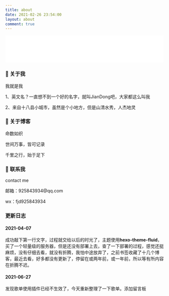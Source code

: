 ```yaml
---
title: about
date: 2021-02-26 23:54:00
layout: about
comment: true
---
```

<iframe frameborder="no" border="0" marginwidth="0" marginheight="0" width=100% height=86 src="//music.163.com/outchain/player?type=2&id=224078&auto=1&height=66"></iframe>

### 🎹 关于我
<div class='cnode'>
  <div class='content'>
    <div class='tag'>我就是我</div>
    <p>1、英文名？一直想不到一个好的名字，就叫JianDong吧，大家都这么叫我</p>
    <p>2、来自十八县小城市，虽然是个小地方，但是山清水秀，人杰地灵</p>
  </div>
</div>

### 🎵 关于博客
<div class='cnode'>
  <div class='content'>
    <div class='tag'>命数如织</div>
    <p>世间万事，皆可记录</p>
    <p>千里之行，始于足下</p>
  </div>
</div>

### 📱 联系我
<div class='cnode'>
  <div class='content'>
    <div class='tag'>contact me</div>
    <p>邮箱：925843934@qq.com</p>
    <p>wx：fjd925843934</p>
  </div>
</div>

### 更新日志
#### 2021-04-07
成功敲下第一行文字，过程就交给以后的时光了，主题使用**hexo-theme-fluid**，买了一个轻量级的服务器，但是还没有部署上去，查了一下部署的过程，感觉还挺麻烦，没有仔细去看，就没有折腾，我怕中途放弃了，之前书签收藏了十几个博客，最近去看，好多都没有更新了，停留在或两年前，或一年前，所以等有所内容在折腾不迟。

#### 2021-06-27
发现歌单使用插件已经不生效了，今天重新整理了一下歌单。添加留言板
<!-- ### 📱 语录
<div class='cnode'>
  <div class='content'>
    <div class='tag'>quotations</div>
    <p class='dialogue'><span class='avatar'><img src='https://img.imgdb.cn/item/604c82e25aedab222c4e41ca.jpg' /></span><span class='quot'>假如生活还没能改变你，那你已经失败了。</span></p>
    <p class='dialogue'><span class='avatar'><img src='https://img.imgdb.cn/item/604c82e25aedab222c4e41ca.jpg' /></span><span class='quot'>世界既不黑也不白，而是一道精致的灰。</span></p>
    <p class='dialogue'><span class='avatar'><img src='https://img.imgdb.cn/item/604c83b65aedab222c4e985a.jpg' /></span><span class='quot'>真正的大师，永远都怀着一颗学徒的心。</span></p>
    <p class='dialogue'><span class='avatar'><img src='https://img.imgdb.cn/item/604c849a5aedab222c4f1561.jpg' /></span><span class='quot'>我宁愿犯错，也不愿什么都不做。</span></p>
    <p class='dialogue'><span class='avatar'><img src='https://img.imgdb.cn/item/604c85bc5aedab222c4fbb96.jpg' /></span><span class='quot'>每个人都戴着面具，我不过是自制了一副而已。</span></p>
    <p class='dialogue'><span class='avatar'><img src='https://img.imgdb.cn/item/604c89d95aedab222c51a85c.jpg' /></span><span class='quot'>只有蠢货才会犹豫不决。</span></p>
    <p class='dialogue'><span class='avatar'><img src='https://img.imgdb.cn/item/604c8d995aedab222c53497d.jpg' /></span><span class='quot'>鸿鹄之志，不在林间。</span></p>
  </div>
</div> -->
